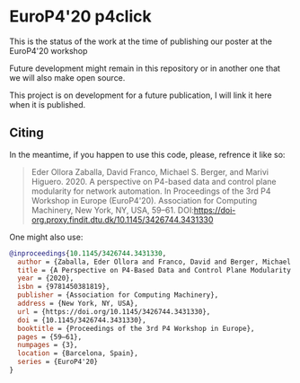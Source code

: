 # EuroP4'20 p4click

This is the status of the work at the time of publishing our poster at the EuroP4'20 workshop

Future development might remain in this repository or in another one that we will also make open source.

This project is on development for a future publication, I will link it here when it is published.


## Citing

In the meantime, if you happen to use this code, please, refrence it like so:


>Eder Ollora Zaballa, David Franco, Michael S. Berger, and Marivi Higuero. 2020. A perspective on P4-based data and control plane modularity for network automation. In Proceedings of the 3rd P4 Workshop in Europe (EuroP4'20). Association for Computing Machinery, New York, NY, USA, 59–61. DOI:https://doi-org.proxy.findit.dtu.dk/10.1145/3426744.3431330

One might also use:

```bibtex
@inproceedings{10.1145/3426744.3431330,
  author = {Zaballa, Eder Ollora and Franco, David and Berger, Michael S. and Higuero, Marivi},
  title = {A Perspective on P4-Based Data and Control Plane Modularity for Network Automation},
  year = {2020},
  isbn = {9781450381819},
  publisher = {Association for Computing Machinery},
  address = {New York, NY, USA},
  url = {https://doi.org/10.1145/3426744.3431330},
  doi = {10.1145/3426744.3431330},
  booktitle = {Proceedings of the 3rd P4 Workshop in Europe},
  pages = {59–61},
  numpages = {3},
  location = {Barcelona, Spain},
  series = {EuroP4'20}
}
```
